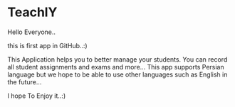 # TeachlY

Hello Everyone..

this is first app in GitHub..:) 

This Application helps you to better manage your students. 
You can record all student assignments and exams and more...
This app supports Persian language but we hope to be able to use other languages such as English in the future...

I hope To Enjoy it..:)
